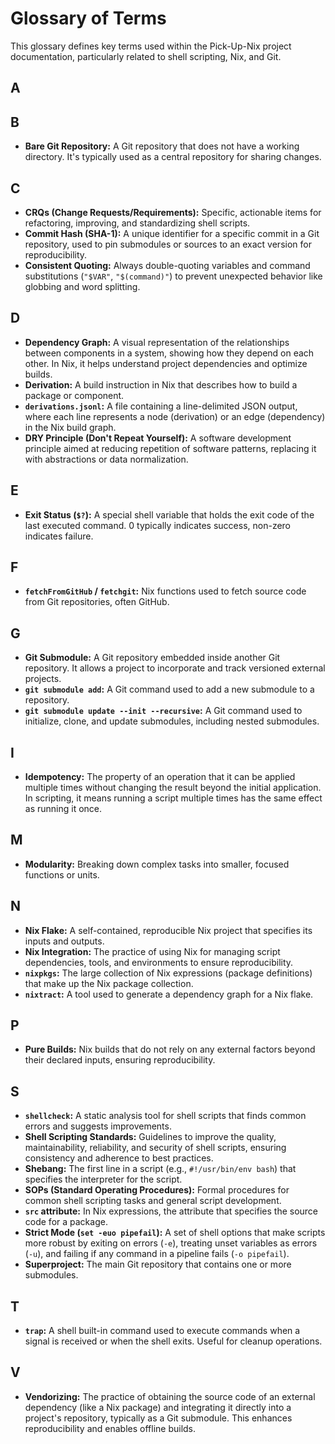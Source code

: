 # Glossary of Terms

This glossary defines key terms used within the Pick-Up-Nix project documentation, particularly related to shell scripting, Nix, and Git.

## A

## B
*   **Bare Git Repository:** A Git repository that does not have a working directory. It's typically used as a central repository for sharing changes.

## C
*   **CRQs (Change Requests/Requirements):** Specific, actionable items for refactoring, improving, and standardizing shell scripts.
*   **Commit Hash (SHA-1):** A unique identifier for a specific commit in a Git repository, used to pin submodules or sources to an exact version for reproducibility.
*   **Consistent Quoting:** Always double-quoting variables and command substitutions (`"$VAR"`, `"$(command)"`) to prevent unexpected behavior like globbing and word splitting.

## D
*   **Dependency Graph:** A visual representation of the relationships between components in a system, showing how they depend on each other. In Nix, it helps understand project dependencies and optimize builds.
*   **Derivation:** A build instruction in Nix that describes how to build a package or component.
*   **`derivations.jsonl`:** A file containing a line-delimited JSON output, where each line represents a node (derivation) or an edge (dependency) in the Nix build graph.
*   **DRY Principle (Don't Repeat Yourself):** A software development principle aimed at reducing repetition of software patterns, replacing it with abstractions or data normalization.

## E
*   **Exit Status (`$?`):** A special shell variable that holds the exit code of the last executed command. 0 typically indicates success, non-zero indicates failure.

## F
*   **`fetchFromGitHub` / `fetchgit`:** Nix functions used to fetch source code from Git repositories, often GitHub.

## G
*   **Git Submodule:** A Git repository embedded inside another Git repository. It allows a project to incorporate and track versioned external projects.
*   **`git submodule add`:** A Git command used to add a new submodule to a repository.
*   **`git submodule update --init --recursive`:** A Git command used to initialize, clone, and update submodules, including nested submodules.

## I
*   **Idempotency:** The property of an operation that it can be applied multiple times without changing the result beyond the initial application. In scripting, it means running a script multiple times has the same effect as running it once.

## M
*   **Modularity:** Breaking down complex tasks into smaller, focused functions or units.

## N
*   **Nix Flake:** A self-contained, reproducible Nix project that specifies its inputs and outputs.
*   **Nix Integration:** The practice of using Nix for managing script dependencies, tools, and environments to ensure reproducibility.
*   **`nixpkgs`:** The large collection of Nix expressions (package definitions) that make up the Nix package collection.
*   **`nixtract`:** A tool used to generate a dependency graph for a Nix flake.

## P
*   **Pure Builds:** Nix builds that do not rely on any external factors beyond their declared inputs, ensuring reproducibility.

## S
*   **`shellcheck`:** A static analysis tool for shell scripts that finds common errors and suggests improvements.
*   **Shell Scripting Standards:** Guidelines to improve the quality, maintainability, reliability, and security of shell scripts, ensuring consistency and adherence to best practices.
*   **Shebang:** The first line in a script (e.g., `#!/usr/bin/env bash`) that specifies the interpreter for the script.
*   **SOPs (Standard Operating Procedures):** Formal procedures for common shell scripting tasks and general script development.
*   **`src` attribute:** In Nix expressions, the attribute that specifies the source code for a package.
*   **Strict Mode (`set -euo pipefail`):** A set of shell options that make scripts more robust by exiting on errors (`-e`), treating unset variables as errors (`-u`), and failing if any command in a pipeline fails (`-o pipefail`).
*   **Superproject:** The main Git repository that contains one or more submodules.

## T
*   **`trap`:** A shell built-in command used to execute commands when a signal is received or when the shell exits. Useful for cleanup operations.

## V
*   **Vendorizing:** The practice of obtaining the source code of an external dependency (like a Nix package) and integrating it directly into a project's repository, typically as a Git submodule. This enhances reproducibility and enables offline builds.
